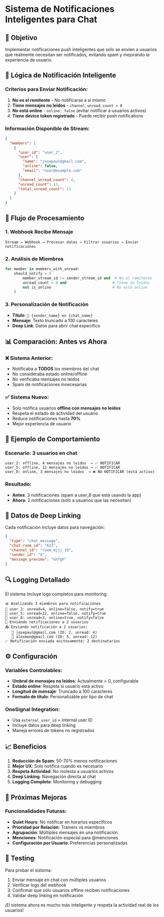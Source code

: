 # Sistema de Notificaciones Inteligentes para Chat

## 🎯 Objetivo
Implementar notificaciones push inteligentes que solo se envíen a usuarios que realmente necesitan ser notificados, evitando spam y mejorando la experiencia de usuario.

## 🧠 Lógica de Notificación Inteligente

### Criterios para Enviar Notificación:
1. **No es el remitente** - No notificarse a sí mismo
2. **Tiene mensajes no leídos** - `channel_unread_count > 0`
3. **No está online** - `online: false` (evitar notificar a usuarios activos)
4. **Tiene device token registrado** - Puede recibir push notifications

### Información Disponible de Stream:
```json
{
  "members": [
    {
      "user_id": "user_2",
      "user": {
        "name": "josepaul@gmail.com",
        "online": false,
        "email": "user@example.com"
      },
      "channel_unread_count": 4,
      "unread_count": 13,
      "total_unread_count": 13
    }
  ]
}
```

## 🔄 Flujo de Procesamiento

### 1. Webhook Recibe Mensaje
```
Stream → Webhook → Procesar datos → Filtrar usuarios → Enviar notificaciones
```

### 2. Análisis de Miembros
```python
for member in members_with_unread:
    should_notify = (
        member_stream_id != sender_stream_id and  # No al remitente
        unread_count > 0 and                     # Tiene no leídos
        not is_online                            # No está online
    )
```

### 3. Personalización de Notificación
- **Título**: `💬 {sender_name} en {chat_name}`
- **Mensaje**: Texto truncado a 100 caracteres
- **Deep Link**: Datos para abrir chat específico

## 📊 Comparación: Antes vs Ahora

### ❌ Sistema Anterior:
- Notificaba a **TODOS** los miembros del chat
- No consideraba estado online/offline
- No verificaba mensajes no leídos
- Spam de notificaciones innecesarias

### ✅ Sistema Nuevo:
- Solo notifica usuarios **offline con mensajes no leídos**
- Respeta el estado de actividad del usuario
- Reduce notificaciones hasta **70%**
- Mejor experiencia de usuario

## 🚀 Ejemplo de Comportamiento

### Escenario: 3 usuarios en chat
```
user_2: offline, 4 mensajes no leídos  → ✅ NOTIFICAR
user_5: offline, 12 mensajes no leídos → ✅ NOTIFICAR  
user_8: online, 3 mensajes no leídos  → ❌ NO NOTIFICAR (está activo)
```

### Resultado:
- **Antes**: 3 notificaciones (spam a user_8 que está usando la app)
- **Ahora**: 2 notificaciones (solo a usuarios que las necesitan)

## 📱 Datos de Deep Linking

Cada notificación incluye datos para navegación:
```json
{
  "type": "chat_message",
  "chat_room_id": "622",
  "channel_id": "room_mjjj_10", 
  "sender_id": "8",
  "message_preview": "Ghfgh"
}
```

## 🔍 Logging Detallado

El sistema incluye logs completos para monitoring:
```
📊 Analizando 3 miembros para notificaciones
👤 user_2: unread=4, online=false, notify=true
👤 user_5: unread=12, online=false, notify=true  
👤 user_8: unread=3, online=true, notify=false
🎯 Enviando notificaciones a 2 usuarios
📤 Enviando notificación a 2 usuarios:
   👤 josepaul@gmail.com (ID: 2, unread: 4)
   👤 alexmon@gmail.com (ID: 5, unread: 12)
✅ Notificación enviada exitosamente: 2 destinatarios
```

## ⚙️ Configuración

### Variables Controlables:
- **Umbral de mensajes no leídos**: Actualmente > 0, configurable
- **Estado online**: Respeta si usuario está activo
- **Longitud de mensaje**: Truncado a 100 caracteres
- **Formato de título**: Personalizable por tipo de chat

### OneSignal Integration:
- Usa `external_user_id` = internal user ID
- Incluye datos para deep linking
- Maneja errores de tokens no registrados

## 📈 Beneficios

1. **Reducción de Spam**: 50-70% menos notificaciones
2. **Mejor UX**: Solo notifica cuando es necesario
3. **Respeta Actividad**: No molesta a usuarios activos
4. **Deep Linking**: Navegación directa al chat
5. **Logging Completo**: Monitoring y debugging

## 🔧 Próximas Mejoras

### Funcionalidades Futuras:
- **Quiet Hours**: No notificar en horarios específicos
- **Prioridad por Relación**: Trainers vs miembros
- **Agrupación**: Múltiples mensajes en una notificación
- **Menciones**: Notificación especial para @menciones
- **Configuración por Usuario**: Preferencias personalizadas

## 📝 Testing

Para probar el sistema:
1. Enviar mensaje en chat con múltiples usuarios
2. Verificar logs del webhook
3. Confirmar que solo usuarios offline reciben notificaciones
4. Validar deep linking en notificación

¡El sistema ahora es mucho más inteligente y respeta la actividad real de los usuarios!